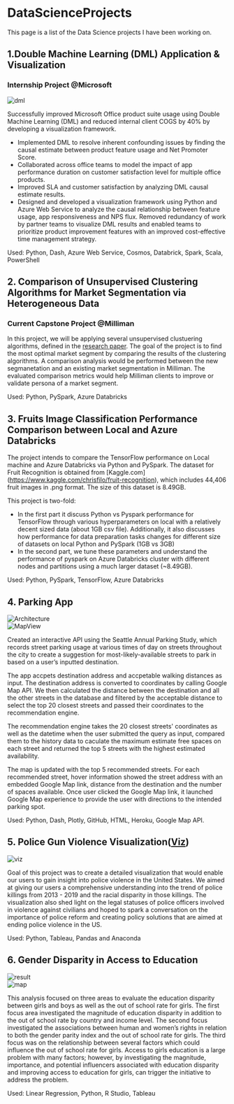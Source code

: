 # DataScienceProjects
This page is a list of the Data Science projects I have been working on. 

## 1.Double Machine Learning (DML) Application & Visualization 
### Internship Project @Microsoft
![dml](https://github.com/qhsun/DataScienceProjects/blob/main/images/dml.png?raw=true)  

Successfully improved Microsoft Office product suite usage using Double Machine Learning (DML) and reduced internal client COGS by 40% by developing a visualization framework.
- Implemented DML to resolve inherent confounding issues by finding the causal estimate between product feature usage and Net Promoter Score.
- Collaborated across office teams to model the impact of app performance duration on customer satisfaction level for multiple office products.
- Improved SLA and customer satisfaction by analyzing DML causal estimate results.
- Designed and developed a visualization framework using Python and Azure Web Service to analyze the causal relationship between feature usage, app responsiveness and NPS flux. Removed redundancy of work by partner teams to visualize DML results and enabled teams to prioritize product improvement features with an improved cost-effective time management strategy.   
      
Used: Python, Dash, Azure Web Service, Cosmos, Databrick, Spark, Scala, PowerShell

## 2. Comparison of Unsupervised Clustering Algorithms for Market Segmentation via Heterogeneous Data
### Current Capstone Project @Milliman
In this project, we will be applying several unsupervised clustuering algorithms, defined in the [research paper](https://www.nature.com/articles/s41598-021-83340-8). The goal of the project is to find the most optimal market segment by comparing the results of the clustering algorithms. A comparison analysis would be performed between the new segmanetation and an existing market segmentation in Milliman. The evaluated comparison metrics would help Milliman clients to improve or validate persona of a market segment.
   
Used: Python, PySpark, Azure Databricks

## 3. Fruits Image Classification Performance Comparison between Local and Azure Databricks
The project intends to compare the TensorFlow performance on Local machine and Azure Databricks via Python and PySpark. The dataset for Fruit Recognition is obtained from [Kaggle.com] (https://www.kaggle.com/chrisfilo/fruit-recognition), which includes 44,406 fruit images in .png format. The size of this dataset is 8.49GB.   

This project is two-fold:
- In the first part it discuss Python vs Pyspark performance for TensorFlow through various hyperparameters on local with a relatively decent sized data (about 1GB csv file). Additionally, it also discusses how performance for data preparation tasks changes for different size of datasets on local Python and PySpark (1GB vs 3GB)
- In the second part, we tune these parameters and understand the performance of pyspark on Azure Databricks cluster with different nodes and partitions using a much larger dataset (~8.49GB).
   
Used: Python, PySpark, TensorFlow, Azure Databricks


## 4. Parking App
![Architecture](https://github.com/qhsun/DataScienceProjects/blob/main/images/parkingarchitecture.png?raw=true)  
![MapView](https://github.com/qhsun/DataScienceProjects/blob/main/images/parkingmap.png?raw=true)   

Created an interactive API using the Seattle Annual Parking Study, which records street parking usage at various times of day on streets throughout the city to create a suggestion for most-likely-available streets to park in based on a user’s inputted destination.  
   
The app accpets destination address and accpetable walking distances as input. The destination address is converted to coordinates by calling Google Map API. We then calculated the distance between the destination and all the other streets in the database and filtered by the acceptable distance to select the top 20 closest streets and passed their coordinates to the recommendation engine.    
   
The recommendation engine takes the 20 closest streets' coordinates as well as the datetime when the user submitted the query as input, compared them to the history data to caculate the maximum estimate free spaces on each street and returned the top 5 streets with the highest estimated availability. 
   
The map is updated with the top 5 recommended streets. For each recommended street, hover information showed the street address with an embedded Google Map link, distance from the destination and the number of spaces available. Once user clicked the Google Map link, it launched Google Map experience to provide the user with directions to the intended parking spot.    
   
Used: Python, Dash, Plotly, GitHub, HTML, Heroku, Google Map API.  

## 5. Police Gun Violence Visualization([Viz](https://public.tableau.com/app/profile/qiaohui.sun/viz/PoliceViolenceintheUnitedStates2013-2019_16077210133780/Final_Concept))  
![viz](https://github.com/qhsun/DataScienceProjects/blob/main/images/gunviolence.png?raw=true)   

Goal of this project was to create a detailed visualization that would enable our users to gain insight into police violence in the United States. We aimed at giving our users a comprehensive understanding into the trend of police killings from 2013 - 2019 and the racial disparity in those killings. The visualization also shed light on the legal statuses of police officers involved in violence against civilians and hoped to spark a conversation on the importance of police reform and creating policy solutions that are aimed at ending police violence in the US.   
   
Used: Python, Tableau, Pandas and Anaconda   
 

## 6. Gender Disparity in Access to Education
![result](https://github.com/qhsun/DataScienceProjects/blob/main/images/eduresult.png?raw=true)  
![map](https://github.com/qhsun/DataScienceProjects/blob/main/images/eduviz.png?raw=true) 

This analysis focused on three areas to evaluate the education disparity between girls and boys as well as the out of school rate
for girls. The first focus area investigated the magnitude of education disparity in addition to the out of school rate by country and income level. The second focus investigated the associations between human and women’s rights in relation to both the gender parity index and the out of school rate for girls. The third focus was on the relationship between several factors which could influence the out of school rate for girls. Access to girls education is a large problem with many factors; however, by investigating the magnitude, importance, and potential influencers associated with education disparity and improving access to education for girls, can trigger the initiative to address the problem.  
   
Used: Linear Regression, Python, R Studio, Tableau  
   



